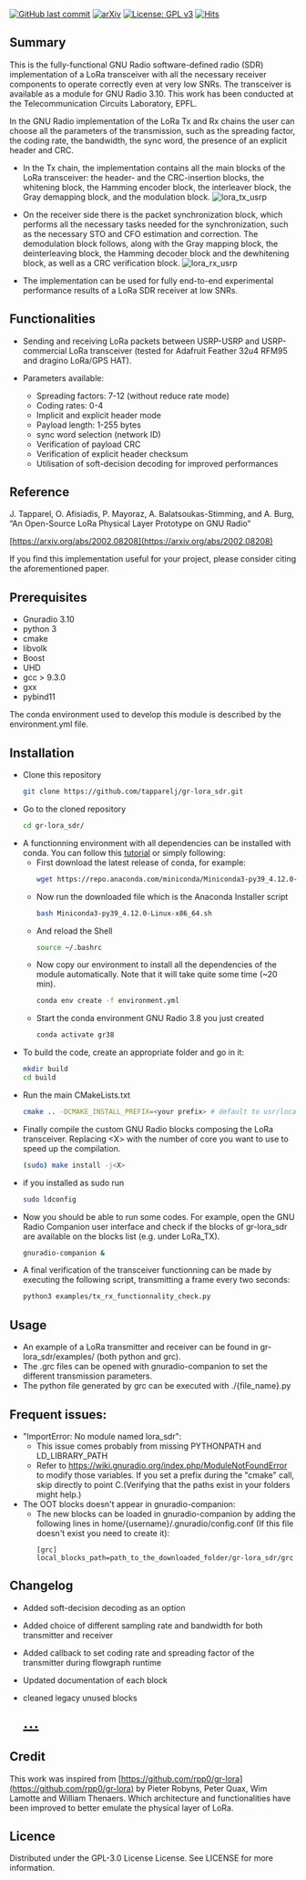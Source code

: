 [![GitHub last commit](https://img.shields.io/github/last-commit/tapparelj/gr-lora_sdr)](https://img.shields.io/github/last-commit/tapparelj/gr-lora_sdr)
[![arXiv](https://img.shields.io/badge/arXiv-2002.08208-<COLOR>.svg)](https://arxiv.org/abs/2002.08208)
[![License: GPL v3](https://img.shields.io/badge/License-GPLv3-blue.svg)](https://www.gnu.org/licenses/gpl-3.0) 
[![Hits](https://hits.seeyoufarm.com/api/count/incr/badge.svg?url=https%3A%2F%2Fgithub.com%2Ftapparelj%2Fgr-lora_sdr&count_bg=%2379C83D&title_bg=%23555555&icon=&icon_color=%23E7E7E7&title=hits&edge_flat=false)](https://hits.seeyoufarm.com)


## Summary
This is the fully-functional GNU Radio software-defined radio (SDR) implementation of a LoRa transceiver with all the necessary receiver components to operate correctly even at very low SNRs. The transceiver is available as a module for GNU Radio 3.10. This work has been conducted at the Telecommunication Circuits Laboratory, EPFL. 

In the GNU Radio implementation of the LoRa Tx and Rx chains the user can choose all the parameters of the transmission, such as the spreading factor, the coding rate, the bandwidth, the sync word, the presence of an explicit header and CRC.

-   In the Tx chain, the implementation contains all the main blocks of the LoRa transceiver: the header- and the CRC-insertion blocks, the whitening block, the Hamming encoder block, the interleaver block, the Gray demapping block, and the modulation block.
![lora_tx_usrp](https://user-images.githubusercontent.com/66671413/181521190-03d16d5e-5029-48a5-b57d-9f1b4f7ccd01.png)

-   On the receiver side there is the packet synchronization block, which performs all the necessary tasks needed for the synchronization, such as the necessary STO and CFO estimation and correction. The demodulation block follows, along with the Gray mapping block, the deinterleaving block, the Hamming decoder block and the dewhitening block, as well as a CRC verification block.
![lora_rx_usrp](https://user-images.githubusercontent.com/66671413/181521275-159a2671-f474-41ba-b924-cabf1cd63e40.png)

-   The implementation can be used for fully end-to-end experimental performance results of a LoRa SDR receiver at low SNRs.

## Functionalities

- Sending and receiving LoRa packets between USRP-USRP and USRP-commercial LoRa transceiver (tested for Adafruit Feather 32u4 RFM95 and dragino LoRa/GPS HAT).

- Parameters available:
	- Spreading factors: 7-12 (without reduce rate mode)
	- Coding rates: 0-4
	- Implicit and explicit header mode
	- Payload length: 1-255 bytes
	- sync word selection (network ID)
	- Verification of payload CRC
	- Verification of explicit header checksum
	- Utilisation of soft-decision decoding for improved performances

## Reference
J. Tapparel, O. Afisiadis, P. Mayoraz, A. Balatsoukas-Stimming, and A. Burg, “An Open-Source LoRa Physical Layer Prototype on GNU Radio”

[https://arxiv.org/abs/2002.08208](https://arxiv.org/abs/2002.08208)

If you find this implementation useful for your project, please consider citing the aforementioned paper.

## Prerequisites
- Gnuradio 3.10
- python 3
- cmake
- libvolk
- Boost
- UHD
- gcc > 9.3.0
- gxx
- pybind11

The conda environment used to develop this module is described by the environment.yml file. 
## Installation
- Clone this repository
	```sh
	git clone https://github.com/tapparelj/gr-lora_sdr.git
	```
- Go to the cloned repository
	```sh
	cd gr-lora_sdr/
	```
- A functionning environment with all dependencies can be installed with conda.
	You can follow this [tutorial](https://www.how2shout.com/how-to/install-anaconda-wsl-windows-10-ubuntu-linux-app.html) or simply following:
	- First download the latest release of conda, for example:
		```sh
		wget https://repo.anaconda.com/miniconda/Miniconda3-py39_4.12.0-Linux-x86_64.sh
		```
	- Now run the downloaded file which is the Anaconda Installer script
		```sh
	 	bash Miniconda3-py39_4.12.0-Linux-x86_64.sh
		```
	- And reload the Shell
		```sh
		source ~/.bashrc
		```
	- Now copy our environment to install all the dependencies of the module automatically. Note that it will take quite some time (~20 min).
		```sh
		conda env create -f environment.yml 
		```
	- Start the conda environment GNU Radio 3.8 you just created
		```sh
		conda activate gr38
		```
- To build the code, create an appropriate folder and go in it:
	```sh
	mkdir build
	cd build
	```
- Run the main CMakeLists.txt
	```sh
	cmake .. -DCMAKE_INSTALL_PREFIX=<your prefix> # default to usr/local, CONDA_PREFIX or PYBOMB_PREFIX if no install prefix selected here
	```
- Finally compile the custom GNU Radio blocks composing the LoRa transceiver. Replacing \<X> with the number of core you want to use to speed up the compilation.
	```sh
	(sudo) make install -j<X>
	```
- if you installed as sudo run
	```sh
	sudo ldconfig 
	```
- Now you should be able to run some codes. For example, open the GNU Radio Companion user interface and check if the blocks of gr-lora_sdr are available on the blocks list (e.g. under LoRa_TX).
	```sh
	gnuradio-companion &
	```
- A final verification of the transceiver functionning can be made by executing the following script, transmitting a frame every two seconds:
	```sh
	python3 examples/tx_rx_functionnality_check.py 
	```

    
## Usage
- An example of a LoRa transmitter and receiver can be found in gr-lora_sdr/examples/ (both python and grc).
- The .grc files can be opened with gnuradio-companion to set the different transmission parameters.
- The python file generated by grc can be executed with ./{file_name}.py

    
## Frequent issues:  
- "ImportError: No module named lora_sdr":
	- This issue comes probably from missing PYTHONPATH and LD_LIBRARY_PATH                             
	- Refer to https://wiki.gnuradio.org/index.php/ModuleNotFoundError to modify those variables. If you set a prefix during the "cmake" call, skip directly to point C.(Verifying that the paths exist in your folders might help.)
- The OOT blocks doesn't appear in gnuradio-companion:	
	- The new blocks can be loaded in gnuradio-companion by adding the following lines in home/{username}/.gnuradio/config.conf (If this file doesn't exist you need to create it):
		```
		[grc]
		local_blocks_path=path_to_the_downloaded_folder/gr-lora_sdr/grc
## Changelog
- Added soft-decision decoding as an option
- Added choice of different sampling rate and bandwidth for both transmitter and receiver
- Added callback to set coding rate and spreading factor of the transmitter during flowgraph runtime

- Updated documentation of each block

- cleaned legacy unused blocks

 	<font size="6"> [...](./Changelog.md)</font>

## Credit
This work was inspired from [https://github.com/rpp0/gr-lora](https://github.com/rpp0/gr-lora) by Pieter Robyns, Peter Quax, Wim Lamotte and William Thenaers. Which architecture and functionalities have been improved to better emulate the physical layer of LoRa. 

## Licence
Distributed under the GPL-3.0 License License. See LICENSE for more information.




	














